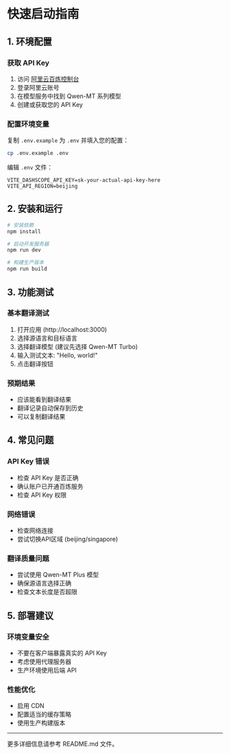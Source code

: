 # 快速启动指南

## 1. 环境配置

### 获取 API Key
1. 访问 [阿里云百炼控制台](https://bailian.console.aliyun.com/)
2. 登录阿里云账号
3. 在模型服务中找到 Qwen-MT 系列模型
4. 创建或获取您的 API Key

### 配置环境变量
复制 `.env.example` 为 `.env` 并填入您的配置：

```bash
cp .env.example .env
```

编辑 `.env` 文件：
```
VITE_DASHSCOPE_API_KEY=sk-your-actual-api-key-here
VITE_API_REGION=beijing
```

## 2. 安装和运行

```bash
# 安装依赖
npm install

# 启动开发服务器
npm run dev

# 构建生产版本
npm run build
```

## 3. 功能测试

### 基本翻译测试
1. 打开应用 (http://localhost:3000)
2. 选择源语言和目标语言
3. 选择翻译模型 (建议先选择 Qwen-MT Turbo)
4. 输入测试文本: "Hello, world!"
5. 点击翻译按钮

### 预期结果
- 应该能看到翻译结果
- 翻译记录自动保存到历史
- 可以复制翻译结果

## 4. 常见问题

### API Key 错误
- 检查 API Key 是否正确
- 确认账户已开通百炼服务
- 检查 API Key 权限

### 网络错误
- 检查网络连接
- 尝试切换API区域 (beijing/singapore)

### 翻译质量问题
- 尝试使用 Qwen-MT Plus 模型
- 确保源语言选择正确
- 检查文本长度是否超限

## 5. 部署建议

### 环境变量安全
- 不要在客户端暴露真实的 API Key
- 考虑使用代理服务器
- 生产环境使用后端 API

### 性能优化
- 启用 CDN
- 配置适当的缓存策略
- 使用生产构建版本

---

更多详细信息请参考 README.md 文件。